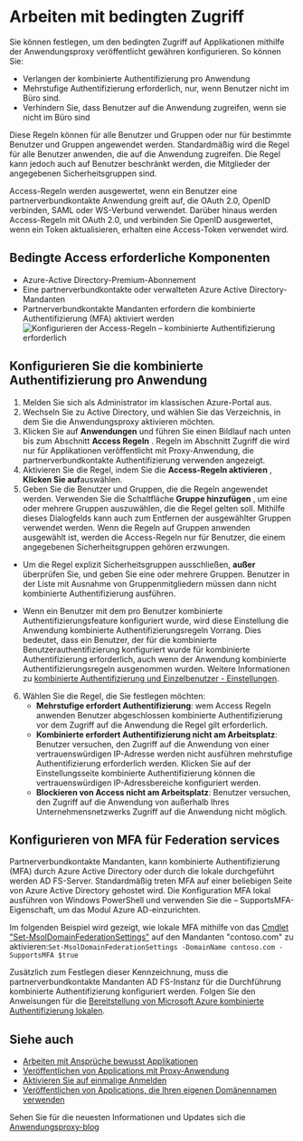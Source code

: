 <properties
    pageTitle="Bedingte Zugriff für Applikationen mit Azure AD-Anwendungsproxy veröffentlicht"
    description="Erläutert, wie bedingte Zugriffsrechte für Applikationen einrichten, die Sie veröffentlichen, um per Remotezugriff mit Azure AD-Anwendungsproxy zugegriffen werden."
    services="active-directory"
    documentationCenter=""
    authors="kgremban"
    manager="femila"
    editor=""/>

<tags
    ms.service="active-directory"
    ms.workload="identity"
    ms.tgt_pltfrm="na"
    ms.devlang="na"
    ms.topic="article"
    ms.date="06/22/2016"
    ms.author="kgremban"/>

# <a name="working-with-conditional-access"></a>Arbeiten mit bedingten Zugriff

Sie können festlegen, um den bedingten Zugriff auf Applikationen mithilfe der Anwendungsproxy veröffentlicht gewähren konfigurieren. So können Sie:

- Verlangen der kombinierte Authentifizierung pro Anwendung
- Mehrstufige Authentifizierung erforderlich, nur, wenn Benutzer nicht im Büro sind.
- Verhindern Sie, dass Benutzer auf die Anwendung zugreifen, wenn sie nicht im Büro sind

Diese Regeln können für alle Benutzer und Gruppen oder nur für bestimmte Benutzer und Gruppen angewendet werden. Standardmäßig wird die Regel für alle Benutzer anwenden, die auf die Anwendung zugreifen. Die Regel kann jedoch auch auf Benutzer beschränkt werden, die Mitglieder der angegebenen Sicherheitsgruppen sind.  

Access-Regeln werden ausgewertet, wenn ein Benutzer eine partnerverbundkontakte Anwendung greift auf, die OAuth 2.0, OpenID verbinden, SAML oder WS-Verbund verwendet. Darüber hinaus werden Access-Regeln mit OAuth 2.0, und verbinden Sie OpenID ausgewertet, wenn ein Token aktualisieren, erhalten eine Access-Token verwendet wird.

## <a name="conditional-access-prerequisites"></a>Bedingte Access erforderliche Komponenten

- Azure-Active Directory-Premium-Abonnement
- Eine partnerverbundkontakte oder verwalteten Azure Active Directory-Mandanten
- Partnerverbundkontakte Mandanten erfordern die kombinierte Authentifizierung (MFA) aktiviert werden  
    ![Konfigurieren der Access-Regeln – kombinierte Authentifizierung erforderlich](./media/active-directory-application-proxy-conditional-access/application-proxy-conditional-access.png)

## <a name="configure-per-application-multi-factor-authentication"></a>Konfigurieren Sie die kombinierte Authentifizierung pro Anwendung
1. Melden Sie sich als Administrator im klassischen Azure-Portal aus.
2. Wechseln Sie zu Active Directory, und wählen Sie das Verzeichnis, in dem Sie die Anwendungsproxy aktivieren möchten.
3. Klicken Sie auf **Anwendungen** und führen Sie einen Bildlauf nach unten bis zum Abschnitt **Access Regeln** . Regeln im Abschnitt Zugriff die wird nur für Applikationen veröffentlicht mit Proxy-Anwendung, die partnerverbundkontakte Authentifizierung verwenden angezeigt.
4. Aktivieren Sie die Regel, indem Sie die **Access-Regeln aktivieren** , **Klicken Sie auf**auswählen.
5. Geben Sie die Benutzer und Gruppen, die die Regeln angewendet werden. Verwenden Sie die Schaltfläche **Gruppe hinzufügen** , um eine oder mehrere Gruppen auszuwählen, die die Regel gelten soll. Mithilfe dieses Dialogfelds kann auch zum Entfernen der ausgewählter Gruppen verwendet werden.  Wenn die Regeln auf Gruppen anwenden ausgewählt ist, werden die Access-Regeln nur für Benutzer, die einem angegebenen Sicherheitsgruppen gehören erzwungen.  

  - Um die Regel explizit Sicherheitsgruppen ausschließen, **außer** überprüfen Sie, und geben Sie eine oder mehrere Gruppen. Benutzer in der Liste mit Ausnahme von Gruppenmitgliedern müssen dann nicht kombinierte Authentifizierung ausführen.  

  - Wenn ein Benutzer mit dem pro Benutzer kombinierte Authentifizierungsfeature konfiguriert wurde, wird diese Einstellung die Anwendung kombinierte Authentifizierungsregeln Vorrang. Dies bedeutet, dass ein Benutzer, der für die kombinierte Benutzerauthentifizierung konfiguriert wurde für kombinierte Authentifizierung erforderlich, auch wenn der Anwendung kombinierte Authentifizierungsregeln ausgenommen wurden. Weitere Informationen zu [kombinierte Authentifizierung und Einzelbenutzer - Einstellungen](../multi-factor-authentication/multi-factor-authentication.md).

6. Wählen Sie die Regel, die Sie festlegen möchten:
    - **Mehrstufige erfordert Authentifizierung**: wem Access Regeln anwenden Benutzer abgeschlossen kombinierte Authentifizierung vor dem Zugriff auf die Anwendung die Regel gilt erforderlich.
    - **Kombinierte erfordert Authentifizierung nicht am Arbeitsplatz**: Benutzer versuchen, den Zugriff auf die Anwendung von einer vertrauenswürdigen IP-Adresse werden nicht ausführen mehrstufige Authentifizierung erforderlich werden. Klicken Sie auf der Einstellungsseite kombinierte Authentifizierung können die vertrauenswürdigen IP-Adressbereiche konfiguriert werden.
    - **Blockieren von Access nicht am Arbeitsplatz**: Benutzer versuchen, den Zugriff auf die Anwendung von außerhalb Ihres Unternehmensnetzwerks Zugriff auf die Anwendung nicht möglich.


## <a name="configuring-mfa-for-federation-services"></a>Konfigurieren von MFA für Federation services
Partnerverbundkontakte Mandanten, kann kombinierte Authentifizierung (MFA) durch Azure Active Directory oder durch die lokale durchgeführt werden AD FS-Server. Standardmäßig treten MFA auf einer beliebigen Seite von Azure Active Directory gehostet wird. Die Konfiguration MFA lokal ausführen von Windows PowerShell und verwenden Sie die – SupportsMFA-Eigenschaft, um das Modul Azure AD-einzurichten.

Im folgenden Beispiel wird gezeigt, wie lokale MFA mithilfe von das [Cmdlet "Set-MsolDomainFederationSettings"](https://msdn.microsoft.com/library/azure/dn194088.aspx) auf den Mandanten "contoso.com" zu aktivieren:`Set-MsolDomainFederationSettings -DomainName contoso.com -SupportsMFA $true `

Zusätzlich zum Festlegen dieser Kennzeichnung, muss die partnerverbundkontakte Mandanten AD FS-Instanz für die Durchführung kombinierte Authentifizierung konfiguriert werden. Folgen Sie den Anweisungen für die [Bereitstellung von Microsoft Azure kombinierte Authentifizierung lokalen](../multi-factor-authentication/multi-factor-authentication-get-started-server.md).


## <a name="see-also"></a>Siehe auch

- [Arbeiten mit Ansprüche bewusst Applikationen](active-directory-application-proxy-claims-aware-apps.md)
- [Veröffentlichen von Applications mit Proxy-Anwendung](active-directory-application-proxy-publish.md)
- [Aktivieren Sie auf einmalige Anmelden](active-directory-application-proxy-sso-using-kcd.md)
- [Veröffentlichen von Applications, die Ihren eigenen Domänennamen verwenden](active-directory-application-proxy-custom-domains.md)

Sehen Sie für die neuesten Informationen und Updates sich die [Anwendungsproxy-blog](http://blogs.technet.com/b/applicationproxyblog/)
